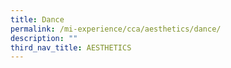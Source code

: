 ```yaml
---
title: Dance
permalink: /mi-experience/cca/aesthetics/dance/
description: ""
third_nav_title: AESTHETICS
---
```

